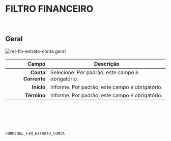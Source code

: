 # FILTRO FINANCEIRO
<br>

## Geral
![rel-fin-extrato-conta.geral](https://raw.githubusercontent.com/netforcews/docs-siscom/master/geral/imagens/rel-fin-extrato-conta.geral.png)

Campo | Descrição
--:|---
**Conta Corrente** | Selecione. Por padrão, este campo é obrigatório.
**Início** | Informe. Por padrão, este campo é obrigatório.
**Término** | Informe. Por padrão, este campo é obrigatório.
<br>
<br>
<br>
<br>

```FORM:REL_FIN_EXTRATO_CONTA```
